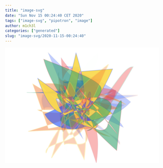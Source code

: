 ```yaml
---
title: "image-svg"
date: "Sun Nov 15 00:24:40 CET 2020"
tags: ["image-svg", "pipotron", "image"]
author: m1ch3l
categories: ["generated"]
slug: "image-svg/2020-11-15-00:24:40"
---
```


![](image.svg)
